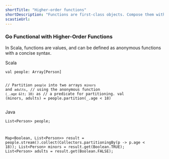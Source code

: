 ```yaml
---
shortTitle: "Higher-order functions"
shortDescription: "Functions are first-class objects. Compose them with guaranteed type safety. Use them anywhere, pass them to anything."
scastieUrl: 
---
```

<div class="wrap">
              <div class="scala-text scala-text-large">
                <h3>Go Functional with Higher-Order Functions</h3>
                <p>In Scala, functions are values, and can be defined as anonymous functions
  with a concise syntax.</p>
              </div>
              <div class="scala-code">
                <div class="code-element">
                  <div class="bar-code"><span>Scala</span></div>
                  <pre><code>val people: Array[Person]

// Partition `people` into two arrays `minors` and `adults`,
// using the anonymous function `(_.age &lt; 18)` as
// a predicate for partitioning.
val (minors, adults) = people.partition(_.age &lt; 18)</code></pre>
                </div>
              </div>
              <div class="scala-code">
                <div class="code-element">
                  <div class="bar-code"><span>Java</span></div>
                  <pre><code>List&lt;Person&gt; people;

Map&lt;Boolean, List&lt;Person&gt;&gt; result =
    people.stream().collect(Collectors.partitioningBy(p -&gt; p.age &lt; 18));
List&lt;Person&gt; minors = result.get(Boolean.TRUE);
List&lt;Person&gt; adults = result.get(Boolean.FALSE);</code></pre>
                </div>
              </div>
</div>
